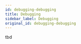```yaml
---
id: debugging-debugging
title: Debugging
sidebar_label: Debugging
original_id: debugging-debugging
---
```


tbd